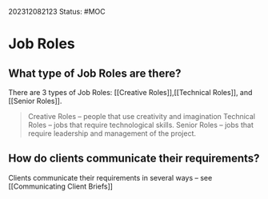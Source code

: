 202312082123
Status: #MOC

# Job Roles


## What type of Job Roles are there?

There are 3 types of Job Roles: [[Creative Roles]],[[Technical Roles]], and [[Senior Roles]].

> Creative Roles – people that use creativity and imagination
> Technical Roles – jobs that require technological skills.
> Senior Roles – jobs that require leadership and management of the project.

## How do clients communicate their requirements?

Clients communicate their requirements in several ways – see [[Communicating Client Briefs]]

